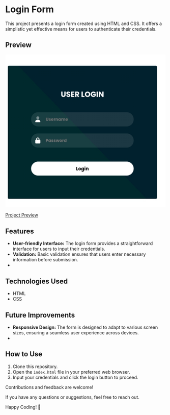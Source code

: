 # Login Form

This project presents a login form created using HTML and CSS. It offers a simplistic yet effective means for users to authenticate their credentials.

## Preview

![Login Form Preview](preview.png)

<a href="https://codebyfaisal.github.io/Loginform" target="_blank">Project Preview</a>


## Features

- **User-friendly Interface:** The login form provides a straightforward interface for users to input their credentials.
- **Validation:** Basic validation ensures that users enter necessary information before submission.
- 
## Technologies Used

- HTML
- CSS

## Future Improvements
- **Responsive Design:** The form is designed to adapt to various screen sizes, ensuring a seamless user experience across devices.
- 
## How to Use

1. Clone this repository.
2. Open the `index.html` file in your preferred web browser.
3. Input your credentials and click the login button to proceed.

Contributions and feedback are welcome!

If you have any questions or suggestions, feel free to reach out.

Happy Coding! 🚀
